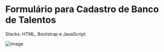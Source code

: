 # Formulário para Cadastro de Banco de Talentos

Stacks: HTML, Bootstrap e JavaScript

![image](https://user-images.githubusercontent.com/94297628/187552579-7ae9cfb4-93f8-40b0-83b3-ce18d48a068f.png)
